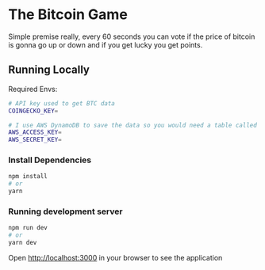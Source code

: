 # The Bitcoin Game

Simple premise really, every 60 seconds you can vote if the price of bitcoin is gonna go up or down and if you get lucky you get points.

## Running Locally

Required Envs:

```bash
# API key used to get BTC data
COINGECKO_KEY=

# I use AWS DynamoDB to save the data so you would need a table called "btc-tracker"
AWS_ACCESS_KEY=
AWS_SECRET_KEY=
```

### Install Dependencies

```bash
npm install
# or
yarn
```

### Running development server

```bash
npm run dev
# or
yarn dev
```

Open [http://localhost:3000](http://localhost:3000) in your browser to see the application
